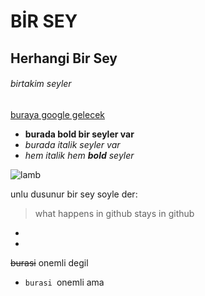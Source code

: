# BİR SEY
## Herhangi Bir Sey
###### birtakim seyler
[buraya google gelecek](https://www.google.com/)

* **burada bold bir seyler var**
* *burada italik seyler var*
* *hem italik hem **bold** seyler*


![lamb](https://comotion.uw.edu/wp-content/uploads/2017/06/image.jpg)

unlu dusunur bir sey soyle der:
> what happens in github stays in github
*
*
~~burasi~~ onemli degil
* `burasi `onemli ama
